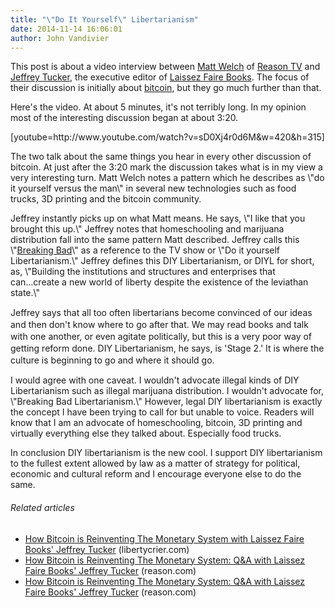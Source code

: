 ```yaml
---
title: "\"Do It Yourself\" Libertarianism"
date: 2014-11-14 16:06:01
author: John Vandivier
---
```




<p>This post is about a video interview between <a class=\"zem_slink\" title=\"Matt Welch\" href=\"http://en.wikipedia.org/wiki/Matt_Welch\" target=\"_blank\" rel=\"wikipedia\">Matt Welch</a> of <a class=\"zem_slink\" title=\"Reason.tv\" href=\"http://reason.tv/\" target=\"_blank\" rel=\"homepage\">Reason TV</a> and <a class=\"zem_slink\" title=\"Jeffrey Tucker\" href=\"http://en.wikipedia.org/wiki/Jeffrey_Tucker\" target=\"_blank\" rel=\"wikipedia\">Jeffrey Tucker</a>, the executive editor of <a class=\"zem_slink\" title=\"Laissez Faire Books\" href=\"http://en.wikipedia.org/wiki/Laissez_Faire_Books\" target=\"_blank\" rel=\"wikipedia\">Laissez Faire Books</a>. The focus of their discussion is initially about <a class=\"zem_slink\" title=\"Bitcoin\" href=\"http://en.wikipedia.org/wiki/Bitcoin\" target=\"_blank\" rel=\"wikipedia\">bitcoin</a>, but they go much further than that.</p><p>Here's the video. At about 5 minutes, it's not terribly long. In my opinion most of the interesting discussion began at about 3:20.</p><p>[youtube=http://www.youtube.com/watch?v=sD0Xj4r0d6M&amp;w=420&amp;h=315]</p><p>The two talk about the same things you hear in every other discussion of bitcoin. At just after the 3:20 mark the discussion takes what is in my view a very interesting turn. Matt Welch notes a pattern which he describes as \"do it yourself versus the man\" in several new technologies such as food trucks, 3D printing and the bitcoin community.</p><p>Jeffrey instantly picks up on what Matt means. He says, \"I like that you brought this up.\" Jeffrey notes that homeschooling and marijuana distribution fall into the same pattern Matt described. Jeffrey calls this \"<a class=\"zem_slink\" title=\"Breaking Bad\" href=\"http://en.wikipedia.org/wiki/Breaking_Bad\" target=\"_blank\" rel=\"wikipedia\">Breaking Bad</a>\" as a reference to the TV show or \"Do it yourself Libertarianism.\" Jeffrey defines this DIY Libertarianism, or DIYL for short, as, \"Building the institutions and structures and enterprises that can...create a new world of liberty despite the existence of the leviathan state.\"</p><p><span style=\"font-size:13px;line-height:19px;\">Jeffrey says that all too often libertarians become convinced of our ideas and then don't know where to go after that. We may read books and talk with one another, or even agitate politically, but this is a very poor way of getting reform done. DIY Libertarianism, he says, is 'Stage 2.' It is where the culture is beginning to go and where it should go.</span></p><p>I would agree with one caveat. I wouldn't advocate illegal kinds of DIY Libertarianism such as illegal marijuana distribution. I wouldn't advocate for, \"Breaking Bad Libertarianism.\" However, legal DIY libertarianism is exactly the concept I have been trying to call for but unable to voice. Readers will know that I am an advocate of homeschooling, bitcoin, 3D printing and virtually everything else they talked about. Especially food trucks.</p><p>In conclusion DIY libertarianism is the new cool. I support DIY libertarianism to the fullest extent allowed by law as a matter of strategy for political, economic and cultural reform and I encourage everyone else to do the same.</p><h6 class=\"zemanta-related-title\" style=\"font-size:1em;\">Related articles</h6><ul class=\"zemanta-article-ul\"><li class=\"zemanta-article-ul-li\"><a href=\"http://libertycrier.com/how-bitcoin-is-reinventing-the-monetary-system-with-laissez-faire-books-jeffrey-tucker/\" target=\"_blank\">How Bitcoin is Reinventing The Monetary System with Laissez Faire Books' Jeffrey Tucker</a> (libertycrier.com)</li><li class=\"zemanta-article-ul-li\"><a href=\"http://reason.com/reasontv/2013/08/17/jeffrey-tucker-freedom-fest\" target=\"_blank\">How Bitcoin is Reinventing The Monetary System: Q&amp;A with Laissez Faire Books' Jeffrey Tucker</a> (reason.com)</li><li class=\"zemanta-article-ul-li\"><a href=\"http://reason.com/blog/2013/08/17/how-bitcoin-is-reinventing-the-monetar\" target=\"_blank\">How Bitcoin is Reinventing The Monetary System: Q&amp;A with Laissez Faire Books' Jeffrey Tucker</a> (reason.com)</li></ul>